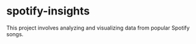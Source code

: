 # spotify-insights

This project involves analyzing and visualizing data from popular Spotify songs.
